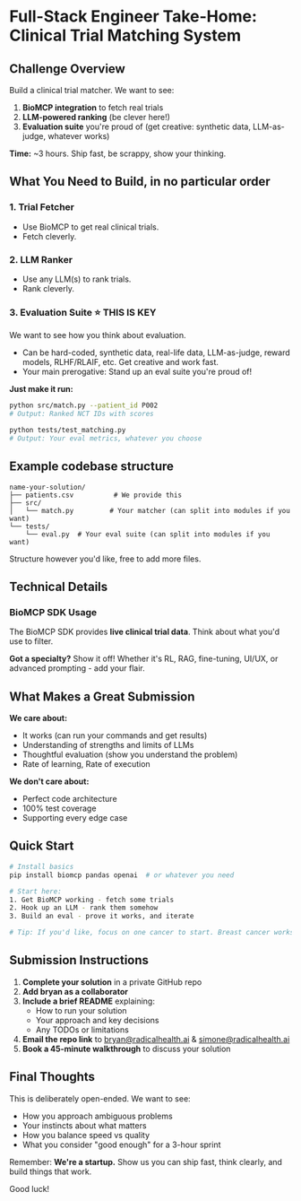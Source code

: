 # Full-Stack Engineer Take-Home: Clinical Trial Matching System

## Challenge Overview
Build a clinical trial matcher. We want to see:
1. **BioMCP integration** to fetch real trials
2. **LLM-powered ranking** (be clever here!)
3. **Evaluation suite** you're proud of (get creative: synthetic data, LLM-as-judge, whatever works)

**Time:** ~3 hours. Ship fast, be scrappy, show your thinking.

## What You Need to Build, in no particular order

### 1. **Trial Fetcher**
- Use BioMCP to get real clinical trials.
- Fetch cleverly.

### 2. **LLM Ranker** 
- Use any LLM(s) to rank trials.
- Rank cleverly.

### 3. **Evaluation Suite** ⭐ THIS IS KEY
We want to see how you think about evaluation.
- Can be hard-coded, synthetic data, real-life data, LLM-as-judge, reward models, RLHF/RLAIF, etc. Get creative and work fast.
- Your main prerogative: Stand up an eval suite you're proud of!

**Just make it run:**
```bash
python src/match.py --patient_id P002
# Output: Ranked NCT IDs with scores

python tests/test_matching.py  
# Output: Your eval metrics, whatever you choose
```

## Example codebase structure

```
name-your-solution/
├── patients.csv          # We provide this
├── src/
│   └── match.py         # Your matcher (can split into modules if you want)
└── tests/
    └── eval.py  # Your eval suite (can split into modules if you want)
```

Structure however you'd like, free to add more files.

## Technical Details

### BioMCP SDK Usage
The BioMCP SDK provides **live clinical trial data**.
Think about what you'd use to filter.

**Got a specialty?** Show it off! Whether it's RL, RAG, fine-tuning, UI/UX, or advanced prompting - add your flair.

## What Makes a Great Submission

**We care about:**
- It works (can run your commands and get results)
- Understanding of strengths and limits of LLMs
- Thoughtful evaluation (show you understand the problem)
- Rate of learning, Rate of execution

**We don't care about:**
- Perfect code architecture
- 100% test coverage
- Supporting every edge case

## Quick Start

```bash
# Install basics
pip install biomcp pandas openai  # or whatever you need

# Start here:
1. Get BioMCP working - fetch some trials
2. Hook up an LLM - rank them somehow  
3. Build an eval - prove it works, and iterate

# Tip: If you'd like, focus on one cancer to start. Breast cancer works well.
```

## Submission Instructions

1. **Complete your solution** in a private GitHub repo
2. **Add bryan as a collaborator**
3. **Include a brief README** explaining:
   - How to run your solution
   - Your approach and key decisions
   - Any TODOs or limitations
4. **Email the repo link** to bryan@radicalhealth.ai & simone@radicalhealth.ai
5. **Book a 45-minute walkthrough** to discuss your solution

## Final Thoughts

This is deliberately open-ended. We want to see:
- How you approach ambiguous problems
- Your instincts about what matters
- How you balance speed vs quality
- What you consider "good enough" for a 3-hour sprint

Remember: **We're a startup.** Show us you can ship fast, think clearly, and build things that work.

Good luck! 
